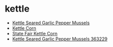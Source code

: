 # kettle

 * [Kettle Seared Garlic Pepper Mussels](../../index/k/kettle-seared-garlic-pepper-mussels-363229.json)
 * [Kettle Corn](../../index/k/kettle-corn.json)
 * [State Fair Kettle Corn](../../index/s/state-fair-kettle-corn.json)
 * [Kettle Seared Garlic Pepper Mussels 363229](../../index/k/kettle-seared-garlic-pepper-mussels-363229.json)
